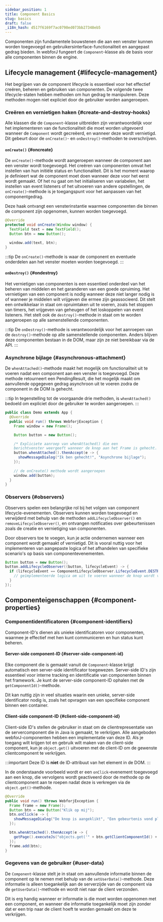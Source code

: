 ```yaml
---
sidebar_position: 1
title: Component Basics
slug: basics
draft: false
_i18n_hash: d517f6169f7ac0798ed073bb27348eb5
---
```

<DocChip chip='since' label='23.05' />
<JavadocLink type="foundation" location="com/webforj/component/Component" top='true'/>

Componenten zijn fundamentele bouwstenen die aan een venster kunnen worden toegevoegd en gebruikersinterface-functionaliteit en aangepast gedrag bieden. In webforJ fungeert de `Component`-klasse als de basis voor alle componenten binnen de engine.

## Lifecycle management {#lifecycle-management}

Het begrijpen van de component lifecycle is essentieel voor het effectief creëren, beheren en gebruiken van componenten. De volgende twee lifecycle-staten hebben methoden om hun gedrag te manipuleren. Deze methoden mogen niet expliciet door de gebruiker worden aangeroepen.

### Creëren en vernietigen haken {#create-and-destroy-hooks}

Alle klassen die de `Component`-klasse uitbreiden zijn verantwoordelijk voor het implementeren van de functionaliteit die moet worden uitgevoerd wanneer de `Component` wordt gecreëerd, en wanneer deze wordt vernietigd. Dit gebeurt door de `onCreate()`- en `onDestroy()`-methoden te overschrijven.

#### `onCreate()` {#oncreate}

De `onCreate()`-methode wordt aangeroepen wanneer de component aan een venster wordt toegevoegd. Het creëren van componenten omvat het instellen van hun initiële status en functionaliteit. Dit is het moment waarop je definieert wat de component moet doen wanneer deze voor het eerst wordt gemaakt. Of het nu gaat om het initialiseren van variabelen, het instellen van event listeners of het uitvoeren van andere opstellingen, de `onCreate()`-methode is je toegangspunt voor het aanpassen van het componentgedrag.

Deze haak ontvangt een vensterinstantie waarmee componenten die binnen de component zijn opgenomen, kunnen worden toegevoegd.

```java
@Override
protected void onCreate(Window window) {
  TextField text = new TextField();
  Button btn = new Button();

  window.add(text, btn);
}
```

:::tip
De `onCreate()`-methode is waar de component en eventuele onderdelen aan het venster moeten worden toegevoegd.
:::

#### `onDestroy()` {#ondestroy}

Het vernietigen van componenten is een essentieel onderdeel van het beheren van middelen en het garanderen van een goede opruiming. Het vernietigen van een component is nodig wanneer deze niet langer nodig is of wanneer je middelen wilt vrijgeven die ermee zijn geassocieerd. Dit stelt een ontwikkelaar in staat om opruimtaken uit te voeren, zoals het stoppen van timers, het vrijgeven van geheugen of het loskoppelen van event listeners. Het stelt ook de `destroy()`-methode in staat om te worden aangeroepen op alle samenstellende componenten.

:::tip
De `onDestroy()`-methode is verantwoordelijk voor het aanroepen van de `destroy()`-methode op alle samenstellende componenten. Anders blijven deze componenten bestaan in de DOM, maar zijn ze niet bereikbaar via de API.
:::

### Asynchrone bijlage {#asynchronous-attachment}

De `whenAttached()`-methode maakt het mogelijk om functionaliteit uit te voeren nadat een component aan een venster is toegevoegd. Deze methode retourneert een <JavadocLink type="foundation" location="com/webforj/PendingResult" code='true'>PendingResult</JavadocLink>, die het mogelijk maakt om aanvullende opgegeven gedrag asynchroon uit te voeren zodra de component in de DOM is gehecht.

:::tip
In tegenstelling tot de voorgaande drie methoden, is `whenAttached()` bedoeld om expliciet door de gebruiker te worden aangeroepen.
:::

```java
public class Demo extends App {
  @Override
  public void run() throws WebforjException {
    Frame window = new Frame();

    Button button = new Button(); 

    /* Expliciete aanroep van whenAttached() die een
    berichtvenster weergeeft wanneer de knop aan het Frame is gehecht. */
    button.whenAttached().thenAccept(e -> {
      showMessageDialog("Ik ben gehecht!", "Asynchrone bijlage");
    });
  
    // de onCreate() methode wordt aangeroepen
    window.add(button); 
  }
}
```

### Observers {#observers}

Observers spelen een belangrijke rol bij het volgen van component lifecycle-evenementen. Observers kunnen worden toegevoegd en verwijderd met behulp van de methoden `addLifecycleObserver()` en `removeLifecycleObserver()`, en ontvangen notificaties over gebeurtenissen zoals de creatie en vernietiging van componenten.

Door observers toe te voegen, kun je actie ondernemen wanneer een component wordt gemaakt of vernietigd. Dit is vooral nuttig voor het implementeren van aangepaste logica of het afhandelen van specifieke scenario's op basis van componentevenementen.

```java
Button button = new Button();
button.addLifecycleObserver((button, lifecycleEvent) -> {
  if (lifecycleEvent == ComponentLifecycleObserver.LifecycleEvent.DESTROY) {
    // geïmplementeerde logica om uit te voeren wanneer de knop wordt vernietigd
  }
});
```

## Componenteigenschappen {#component-properties}

### Componentidentificatoren {#component-identifiers}

Component-ID's dienen als unieke identificatoren voor componenten, waarmee je effectief met hen kunt communiceren en hun status kunt beheren.

#### Server-side component-ID {#server-side-component-id}

Elke component die is gemaakt vanuit de `Component`-klasse krijgt automatisch een server-side identificator toegewezen. Server-side ID's zijn essentieel voor interne tracking en identificatie van componenten binnen het framework. Je kunt de server-side component-ID ophalen met de `getComponentId()`-methode.

Dit kan nuttig zijn in veel situaties waarin een unieke, server-side identificator nodig is, zoals het opvragen van een specifieke component binnen een container.

#### Client-side component-ID {#client-side-component-id}

Client-side ID's stellen de gebruiker in staat om de clientrepresentatie van de servercomponent die in Java is gemaakt, te verkrijgen. Alle aangeboden webforJ-componenten hebben een implementatie van deze ID. Als je toegang wilt krijgen tot en gebruik wilt maken van de client-side component, kun je `object.get()` uitvoeren met de client-ID om de gewenste clientcomponent te verkrijgen.

:::important
Deze ID is **niet** de ID-attribuut van het element in de DOM.
:::

In de onderstaande voorbeeld wordt er een `onClick`-evenement toegevoegd aan een knop, die vervolgens wordt geactiveerd door de methode op de clientcomponent aan te roepen nadat deze is verkregen via de `object.get()`-methode.

```java
@Override
public void run() throws WebforjException {
  Frame frame = new Frame();
  Button btn = new Button("Klik op mij");
  btn.onClick(e -> {
    showMessageDialog("De knop is aangeklikt", "Een gebeurtenis vond plaats");
  });

  btn.whenAttached().thenAccept(e -> {
    getPage().executeJs("objects.get('" + btn.getClientComponentId() + "').click()");
  });
  frame.add(btn);
}
```

### Gegevens van de gebruiker {#user-data}

De `Component`-klasse stelt je in staat om aanvullende informatie binnen de component op te nemen met behulp van de `setUserData()`-methode. Deze informatie is alleen toegankelijk aan de serverzijde van de component via de `getUserData()`-methode en wordt niet naar de client verzonden. 

Dit is erg handig wanneer er informatie is die moet worden opgenomen met een component, en wanneer die informatie toegankelijk moet zijn zonder dat er een trip naar de client hoeft te worden gemaakt om deze te verkrijgen.
